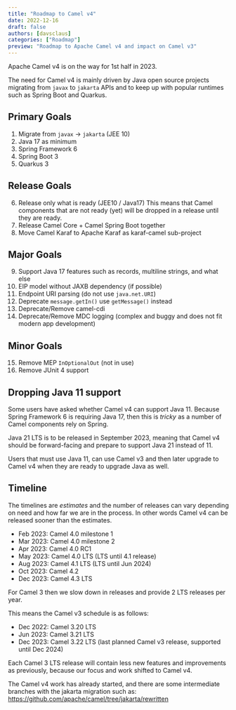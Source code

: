 ```yaml
---
title: "Roadmap to Camel v4"
date: 2022-12-16
draft: false
authors: [davsclaus]
categories: ["Roadmap"]
preview: "Roadmap to Apache Camel v4 and impact on Camel v3"
---
```


Apache Camel v4 is on the way for 1st half in 2023.

The need for Camel v4 is mainly driven by Java open source projects migrating from `javax` to `jakarta` APIs
and to keep up with popular runtimes such as Spring Boot and Quarkus.

## Primary Goals 
1. Migrate from `javax` -> `jakarta` (JEE 10)
2. Java 17 as minimum
3. Spring Framework 6
4. Spring Boot 3
5. Quarkus 3

## Release Goals
6. Release only what is ready (JEE10 / Java17)
   This means that Camel components that are not ready (yet) will be dropped in a release until they are ready.
7. Release Camel Core + Camel Spring Boot together
8. Move Camel Karaf to Apache Karaf as karaf-camel sub-project 

## Major Goals
9. Support Java 17 features such as records, multiline strings, and what else
10. EIP model without JAXB dependency (if possible)
11. Endpoint URI parsing (do not use `java.net.URI`)
12. Deprecate `message.getIn()` use `getMessage()` instead
13. Deprecate/Remove camel-cdi
14. Deprecate/Remove MDC logging (complex and buggy and does not fit modern app development)

## Minor Goals
15. Remove MEP `InOptionalOut` (not in use)
16. Remove JUnit 4 support

## Dropping Java 11 support 

Some users have asked whether Camel v4 can support Java 11. Because Spring Framework 6 is
requiring Java 17, then this is _tricky_ as a number of Camel components rely on Spring.

Java 21 LTS is to be released in September 2023, meaning that Camel v4
should be forward-facing and prepare to support Java 21 instead of 11. 

Users that must use Java 11, can use Camel v3 and then later
upgrade to Camel v4 when they are ready to upgrade Java as well.

## Timeline

The timelines are _estimates_ and the number of releases can vary depending on need
and how far we are in the process. In other words Camel v4 can be released sooner than
the estimates.

- Feb 2023: Camel 4.0 milestone 1
- Mar 2023: Camel 4.0 milestone 2
- Apr 2023: Camel 4.0 RC1
- May 2023: Camel 4.0 LTS (LTS until 4.1 release)
- Aug 2023: Camel 4.1 LTS (LTS until Jun 2024)
- Oct 2023: Camel 4.2
- Dec 2023: Camel 4.3 LTS

For Camel 3 then we slow down in releases and provide 2 LTS releases per year.

This means the Camel v3 schedule is as follows:

- Dec 2022: Camel 3.20 LTS
- Jun 2023: Camel 3.21 LTS
- Dec 2023: Camel 3.22 LTS (last planned Camel v3 release, supported until Dec 2024)
 
Each Camel 3 LTS release will contain less new features and improvements as previously, 
because our focus and work shifted to Camel v4.

The Camel v4 work has already started, and there are some intermediate branches
with the jakarta migration such as: https://github.com/apache/camel/tree/jakarta/rewritten

